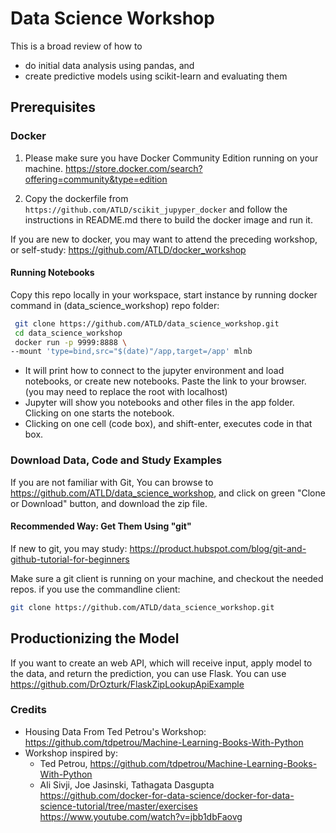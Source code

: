 # Data Science Workshop

This is a broad review of how to
- do initial data analysis using pandas, and 
- create predictive models using scikit-learn and evaluating them

## Prerequisites
### Docker
1. Please make sure you have Docker Community Edition running on your machine.
https://store.docker.com/search?offering=community&type=edition

2. Copy the dockerfile from `https://github.com/ATLD/scikit_jupyper_docker`
and follow the instructions in README.md there to build the docker image and run it.

If you are new to docker, you may want to attend the preceding workshop, or self-study:
https://github.com/ATLD/docker_workshop

#### Running Notebooks
Copy this repo locally in your workspace, start instance by running docker command in (data_science_workshop) repo folder:
```bash
 git clone https://github.com/ATLD/data_science_workshop.git
 cd data_science_workshop
 docker run -p 9999:8888 \
--mount 'type=bind,src="$(date)"/app,target=/app' mlnb
```
- It will print how to connect to the jupyter environment and load notebooks, or create new notebooks.
Paste the link to your browser.
(you may need to replace the root with localhost)
- Jupyter will show you notebooks and other files in the app folder. Clicking on one starts the notebook. 
- Clicking on one cell (code box), and shift-enter, executes code in that box.

### Download Data, Code and Study Examples
If you are not familiar with Git, You can browse to https://github.com/ATLD/data_science_workshop, and click on green "Clone or Download" button, and download the zip file.

#### Recommended Way: Get Them Using "git"
If new to git, you may study:
https://product.hubspot.com/blog/git-and-github-tutorial-for-beginners

Make sure a git client is running on your machine, and checkout the needed repos.
if you use the commandline client:
```bash
git clone https://github.com/ATLD/data_science_workshop.git
```

## Productionizing the Model
If you want to create an web API, which will receive input, apply model to the data, and return the prediction, you can use Flask.
You can use 
https://github.com/DrOzturk/FlaskZipLookupApiExample
### Credits
- Housing Data From Ted Petrou's Workshop: 
https://github.com/tdpetrou/Machine-Learning-Books-With-Python
- Workshop inspired by: 
  - Ted Petrou, https://github.com/tdpetrou/Machine-Learning-Books-With-Python
  - Ali Sivji, Joe Jasinski, Tathagata Dasgupta
  https://github.com/docker-for-data-science/docker-for-data-science-tutorial/tree/master/exercises
  https://www.youtube.com/watch?v=jbb1dbFaovg
  